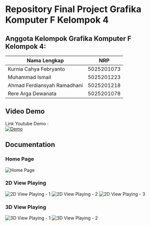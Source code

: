 # Repository Final Project Grafika Komputer F Kelompok 4 

## Anggota Kelompok Grafika Komputer F Kelompok 4:
Nama Lengkap                 | NRP
---------------------------- | -------------
Kurnia Cahya Febryanto       | 5025201073
Muhammad Ismail              | 5025201223 
Ahmad Ferdiansyah Ramadhani  | 5025201218
Rere Arga Dewanata           | 5025201078

## Video Demo
Link Youtube Demo : </br>
[![Demo](https://user-images.githubusercontent.com/70510279/210230526-04470fcc-4a1c-4ac9-a9cc-83a33e4b3e21.jpg)](https://youtu.be/W5ZV0EmXI98 "Rocket Mumbul Demo")

## Documentation

### Home Page
![Home Page](https://user-images.githubusercontent.com/70510279/210230522-de6499be-47fb-4616-941f-a195ac0b0702.png)

### 2D View Playing
![2D View Playing - 1](https://user-images.githubusercontent.com/70510279/210230502-37d74484-2369-4d39-8fc5-1ef035142b63.png)
![2D View Playing - 2](https://user-images.githubusercontent.com/70510279/210230505-0ae6057d-bce4-48cf-9838-3dbfafa7fa2e.png)
![2D View Playing - 3](https://user-images.githubusercontent.com/70510279/210230509-582e35ad-6ca4-42b9-813e-f92bab4efca2.png)

### 3D View Playing
![3D View Playing - 1](https://user-images.githubusercontent.com/70510279/210230514-41227b39-831a-45b7-831a-26f1b4303595.png)
![3D View Playing - 2](https://user-images.githubusercontent.com/70510279/210230520-85e05475-9f18-49bf-a6e6-8b028d9f08f0.png)
